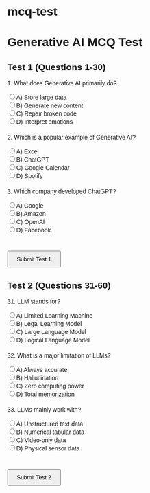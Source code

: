 # mcq-test
<!DOCTYPE html>
<html>
<head>
    <title>Generative AI MCQ Test</title>
    <style>
        body { font-family: Arial, sans-serif; margin: 20px; }
        .question { margin-bottom: 20px; }
        .hidden { display: none; }
        .score { font-size: 1.5rem; font-weight: bold; margin-top: 20px; }
        button { padding: 10px 20px; margin-top: 20px; }
    </style>
</head>
<body>
<h1>Generative AI MCQ Test</h1>

<div id="test1" class="test-section">
    <h2>Test 1 (Questions 1-30)</h2>
    <form id="form1">
        <!-- Example of 3 questions (you can continue similarly up to 30) -->
        <div class="question">
            <p>1. What does Generative AI primarily do?</p>
            <input type="radio" name="q1" value="0">A) Store large data<br>
            <input type="radio" name="q1" value="1">B) Generate new content<br>
            <input type="radio" name="q1" value="0">C) Repair broken code<br>
            <input type="radio" name="q1" value="0">D) Interpret emotions<br>
        </div>
        <div class="question">
            <p>2. Which is a popular example of Generative AI?</p>
            <input type="radio" name="q2" value="0">A) Excel<br>
            <input type="radio" name="q2" value="1">B) ChatGPT<br>
            <input type="radio" name="q2" value="0">C) Google Calendar<br>
            <input type="radio" name="q2" value="0">D) Spotify<br>
        </div>
        <div class="question">
            <p>3. Which company developed ChatGPT?</p>
            <input type="radio" name="q3" value="0">A) Google<br>
            <input type="radio" name="q3" value="0">B) Amazon<br>
            <input type="radio" name="q3" value="1">C) OpenAI<br>
            <input type="radio" name="q3" value="0">D) Facebook<br>
        </div>
        <!-- Add up to 30 questions here following the same pattern -->
        <button type="button" onclick="submitTest('form1', 'score1')">Submit Test 1</button>
    </form>
    <div id="score1" class="score hidden"></div>
</div>

<div id="test2" class="test-section">
    <h2>Test 2 (Questions 31-60)</h2>
    <form id="form2">
        <div class="question">
            <p>31. LLM stands for?</p>
            <input type="radio" name="q31" value="0">A) Limited Learning Machine<br>
            <input type="radio" name="q31" value="0">B) Legal Learning Model<br>
            <input type="radio" name="q31" value="1">C) Large Language Model<br>
            <input type="radio" name="q31" value="0">D) Logical Language Model<br>
        </div>
        <div class="question">
            <p>32. What is a major limitation of LLMs?</p>
            <input type="radio" name="q32" value="0">A) Always accurate<br>
            <input type="radio" name="q32" value="1">B) Hallucination<br>
            <input type="radio" name="q32" value="0">C) Zero computing power<br>
            <input type="radio" name="q32" value="0">D) Total memorization<br>
        </div>
        <div class="question">
            <p>33. LLMs mainly work with?</p>
            <input type="radio" name="q33" value="1">A) Unstructured text data<br>
            <input type="radio" name="q33" value="0">B) Numerical tabular data<br>
            <input type="radio" name="q33" value="0">C) Video-only data<br>
            <input type="radio" name="q33" value="0">D) Physical sensor data<br>
        </div>
        <!-- Continue up to question 60 following same structure -->
        <button type="button" onclick="submitTest('form2', 'score2')">Submit Test 2</button>
    </form>
    <div id="score2" class="score hidden"></div>
</div>

<script>
function submitTest(formId, scoreId) {
    const form = document.getElementById(formId);
    const formData = new FormData(form);
    let score = 0;

    for (let [name, value] of formData.entries()) {
        score += parseInt(value);
    }

    document.getElementById(scoreId).innerHTML = "Your score is: " + score + "/30";
    document.getElementById(scoreId).classList.remove('hidden');
}
</script>

</body>
</html>
